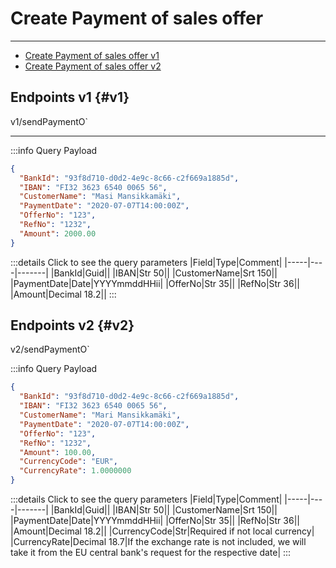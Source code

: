 # Create Payment of sales offer
---
- [Create Payment of sales offer v1](#v1)
- [Create Payment of sales offer v2](#v2)

## Endpoints v1 {#v1}

<!--@include: @/dist/md/api_url.md-->v1/sendPaymentO`

---
:::info Query Payload
```json
{
  "BankId": "93f8d710-d0d2-4e9c-8c66-c2f669a1885d",
  "IBAN": "FI32 3623 6540 0065 56",
  "CustomerName": "Masi Mansikkamäki",
  "PaymentDate": "2020-07-07T14:00:00Z",
  "OfferNo": "123",
  "RefNo": "1232",
  "Amount": 2000.00
}
```
:::details Click to see the query parameters
|Field|Type|Comment|
|-----|----|-------|
|BankId|Guid||
|IBAN|Str 50||
|CustomerName|Srt 150||
|PaymentDate|Date|YYYYmmddHHii|
|OfferNo|Str 35||
|RefNo|Str 36||
|Amount|Decimal 18.2||
:::

## Endpoints v2 {#v2}

<!--@include: @/dist/md/api_url.md-->v2/sendPaymentO`

:::info Query Payload
```json
{
  "BankId": "93f8d710-d0d2-4e9c-8c66-c2f669a1885d",
  "IBAN": "FI32 3623 6540 0065 56",
  "CustomerName": "Mari Mansikkamäki",
  "PaymentDate": "2020-07-07T14:00:00Z",
  "OfferNo": "123",
  "RefNo": "1232",
  "Amount": 100.00,
  "CurrencyCode": "EUR",
  "CurrencyRate": 1.0000000
}
```
:::details Click to see the query parameters
|Field|Type|Comment|
|-----|----|-------|
|BankId|Guid||
|IBAN|Str 50||
|CustomerName|Srt 150||
|PaymentDate|Date|YYYYmmddHHii|
|OfferNo|Str 35||
|RefNo|Str 36||
|Amount|Decimal 18.2||
|CurrencyCode|Str|Required if not local currency|
|CurrencyRate|Decimal 18.7|If the exchange rate is not included, we will take it from the EU central bank's request for the respective date|
:::